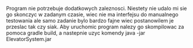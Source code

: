 Program nie potrzebuje dodatkowych zaleznosci.
Niestety nie udalo mi sie go skonczyc w zadanym czasie, wiec nie ma interfejsu do manualnego testowania ale samo zadanie bylo bardzo fajne wiec postanowilem je przeslac tak czy siak.
Aby uruchomic program nalezy go skompilowac za pomoca gradle build, a nastepnie uzyc komendy java -jar ElevatorSystem.jar